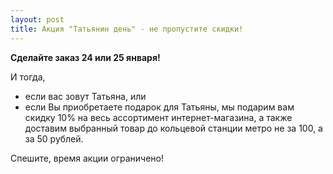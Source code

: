 ```yaml
---
layout: post
title: Акция "Татьянин день" - не пропустите скидки!
---
```

**Сделайте заказ 24 или 25 января!**

И тогда,
*  если вас зовут Татьяна, или
*  если Вы приобретаете подарок для Татьяны,
мы подарим вам скидку 10% на весь ассортимент интернет-магазина, а также доставим выбранный товар до кольцевой станции метро не за 100, а за 50 рублей.
 
Спешите, время акции ограничено!
